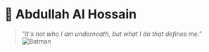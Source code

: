 # 🦇 Abdullah Al Hossain  

> _"It's not who I am underneath, but what I do that defines me."_
![Batman](https://wallpapercave.com/wp/wp2634222.jpg)  

